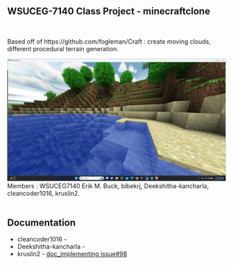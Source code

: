 <h2>WSUCEG-7140 Class Project - minecraftclone</h2></br>
<p>Based off of https://github.com/fogleman/Craft : create moving clouds, different procedural terrain generation.
</p>
<img src="Screenshot.png"></br>
Members : WSUCEG7140 Erik M. Buck, bibekrj, Deekshitha-kancharla, cleancoder1016, kruslin2.</br></br>
<h2>Documentation</h2>
<ul>
  <li>cleancoder1016 - </li>
  <li>Deekshitha-kancharla - </li>
  <li>kruslin2 - <a href="https://kentruslin.github.io/CEG7140/">doc_implementing issue#98</a></li>
</ul>  




